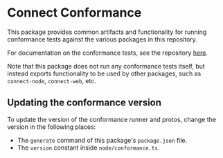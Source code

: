 # Connect Conformance

This package provides common artifacts and functionality for running conformance tests against the various packages in
this repository.

For documentation on the conformance tests, see the repository [here](https://github.com/connectrpc/conformance?tab=readme-ov-file#documentation).

Note that this package does not run any conformance tests itself, but instead exports functionality to be used by other
packages, such as `connect-node`, `connect-web`, etc.

## Updating the conformance version

To update the version of the conformance runner and protos, change the version in the following places:

* The `generate` command of this package's `package.json` file.
* The `version` constant inside `node/conformance.ts`.
